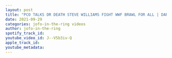 ```yaml
---
layout: post
title: "PCO TALKS DR DEATH STEVE WILLIAMS FIGHT WWF BRAWL FOR ALL | DARK SIDE OF THE RING"
date: 2021-09-29
categories: jofo-in-the-ring videos
author: jofo-in-the-ring
spotify_track_id: 
youtube_video_id: J--V5b3iv-Q
apple_track_id: 
youtube_metadata: 
---
```

